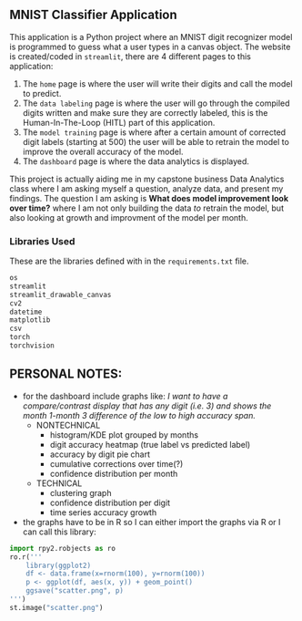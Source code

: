 ## MNIST Classifier Application
This application is a Python project where an MNIST digit recognizer model is programmed to guess what a user types in a canvas object. The website is created/coded in `streamlit`, there are 4 different pages to this application:
1) The `home` page is where the user will write their digits and call the model to predict.
2) The `data labeling` page is where the user will go through the compiled digits written and make sure they are correctly labeled, this is the Human-In-The-Loop (HITL) part of this application.
3) The `model training` page is where after a certain amount of corrected digit labels (starting at 500) the user will be able to retrain the model to improve the overall accuracy of the model.
4) The `dashboard` page is where the data analytics is displayed.  

This project is actually aiding me in my capstone business Data Analytics class where I am asking myself a question, analyze data, and present my findings. The question I am asking is **What does model improvement look over time?** where I am not only building the data *to* retrain the model, but also looking at growth and improvment of the model per month.

### Libraries Used
These are the libraries defined with in the `requirements.txt` file.
```txt
os
streamlit
streamlit_drawable_canvas
cv2
datetime
matplotlib
csv
torch
torchvision
```

## PERSONAL NOTES:
- for the dashboard include graphs like:
*I want to have a compare/contrast display that has any digit (i.e. 3) and shows the month 1-month 3 difference of the low to high accuracy span.*
    - NONTECHNICAL
        - histogram/KDE plot grouped by months
        - digit accuracy heatmap (true label vs predicted label)
        - accuracy by digit pie chart
        - cumulative corrections over time(?)
        - confidence distribution per month
    - TECHNICAL
        - clustering graph
        - confidence distribution per digit
        - time series accuracy growth
- the graphs have to be in R so I can either import the graphs via R or I can call this library:

```python
import rpy2.robjects as ro
ro.r('''
    library(ggplot2)
    df <- data.frame(x=rnorm(100), y=rnorm(100))
    p <- ggplot(df, aes(x, y)) + geom_point()
    ggsave("scatter.png", p)
''')
st.image("scatter.png")
```